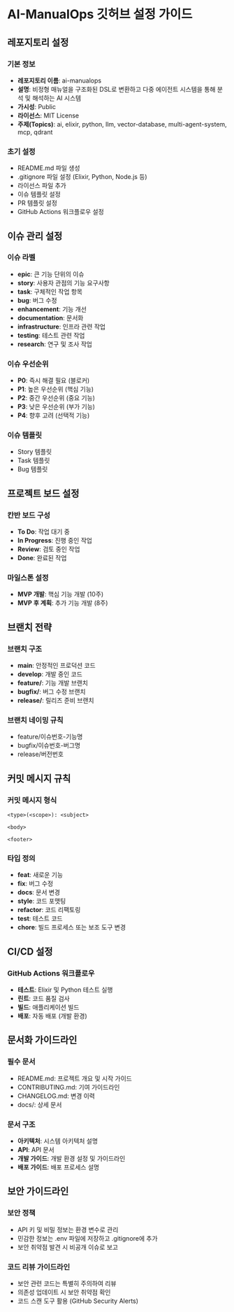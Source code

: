 # AI-ManualOps 깃허브 설정 가이드

## 레포지토리 설정

### 기본 정보
- **레포지토리 이름**: ai-manualops
- **설명**: 비정형 매뉴얼을 구조화된 DSL로 변환하고 다중 에이전트 시스템을 통해 분석 및 해석하는 AI 시스템
- **가시성**: Public
- **라이선스**: MIT License
- **주제(Topics)**: ai, elixir, python, llm, vector-database, multi-agent-system, mcp, qdrant

### 초기 설정
- README.md 파일 생성
- .gitignore 파일 설정 (Elixir, Python, Node.js 등)
- 라이선스 파일 추가
- 이슈 템플릿 설정
- PR 템플릿 설정
- GitHub Actions 워크플로우 설정

## 이슈 관리 설정

### 이슈 라벨
- **epic**: 큰 기능 단위의 이슈
- **story**: 사용자 관점의 기능 요구사항
- **task**: 구체적인 작업 항목
- **bug**: 버그 수정
- **enhancement**: 기능 개선
- **documentation**: 문서화
- **infrastructure**: 인프라 관련 작업
- **testing**: 테스트 관련 작업
- **research**: 연구 및 조사 작업

### 이슈 우선순위
- **P0**: 즉시 해결 필요 (블로커)
- **P1**: 높은 우선순위 (핵심 기능)
- **P2**: 중간 우선순위 (중요 기능)
- **P3**: 낮은 우선순위 (부가 기능)
- **P4**: 향후 고려 (선택적 기능)

### 이슈 템플릿
- Story 템플릿
- Task 템플릿
- Bug 템플릿

## 프로젝트 보드 설정

### 칸반 보드 구성
- **To Do**: 작업 대기 중
- **In Progress**: 진행 중인 작업
- **Review**: 검토 중인 작업
- **Done**: 완료된 작업

### 마일스톤 설정
- **MVP 개발**: 핵심 기능 개발 (10주)
- **MVP 후 계획**: 추가 기능 개발 (8주)

## 브랜치 전략

### 브랜치 구조
- **main**: 안정적인 프로덕션 코드
- **develop**: 개발 중인 코드
- **feature/**: 기능 개발 브랜치
- **bugfix/**: 버그 수정 브랜치
- **release/**: 릴리즈 준비 브랜치

### 브랜치 네이밍 규칙
- feature/이슈번호-기능명
- bugfix/이슈번호-버그명
- release/버전번호

## 커밋 메시지 규칙

### 커밋 메시지 형식
```
<type>(<scope>): <subject>

<body>

<footer>
```

### 타입 정의
- **feat**: 새로운 기능
- **fix**: 버그 수정
- **docs**: 문서 변경
- **style**: 코드 포맷팅
- **refactor**: 코드 리팩토링
- **test**: 테스트 코드
- **chore**: 빌드 프로세스 또는 보조 도구 변경

## CI/CD 설정

### GitHub Actions 워크플로우
- **테스트**: Elixir 및 Python 테스트 실행
- **린트**: 코드 품질 검사
- **빌드**: 애플리케이션 빌드
- **배포**: 자동 배포 (개발 환경)

## 문서화 가이드라인

### 필수 문서
- README.md: 프로젝트 개요 및 시작 가이드
- CONTRIBUTING.md: 기여 가이드라인
- CHANGELOG.md: 변경 이력
- docs/: 상세 문서

### 문서 구조
- **아키텍처**: 시스템 아키텍처 설명
- **API**: API 문서
- **개발 가이드**: 개발 환경 설정 및 가이드라인
- **배포 가이드**: 배포 프로세스 설명

## 보안 가이드라인

### 보안 정책
- API 키 및 비밀 정보는 환경 변수로 관리
- 민감한 정보는 .env 파일에 저장하고 .gitignore에 추가
- 보안 취약점 발견 시 비공개 이슈로 보고

### 코드 리뷰 가이드라인
- 보안 관련 코드는 특별히 주의하여 리뷰
- 의존성 업데이트 시 보안 취약점 확인
- 코드 스캔 도구 활용 (GitHub Security Alerts) 
